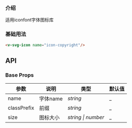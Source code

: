 <script setup>
import demo from './demo.vue'
</script>

<demo></demo>

### 介绍

适用iconfont字体图标库

### 基础用法

```html
<v-svg-icon name="icon-copyright"/>
```

## API

### Base Props

| 参数   | 说明           | 类型      | 默认值 |
| ------ | -------------- | --------- | ------ |
| name | 字体name  | _string_    | _ |
| classPrefix | 前缀 | _string_  | _    |
| size | 图标大小 | _string \| number_  | _    |
